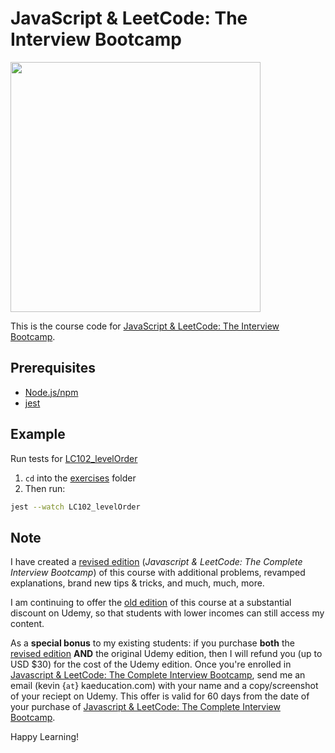 # JavaScript & LeetCode: The Interview Bootcamp

<img src="https://static.kaeducation.com/lc-js-classic.jpg" width="400">

This is the course code for [JavaScript & LeetCode: The Interview Bootcamp](https://www.udemy.com/course/ultimate-javascript-leetcode-interview-bootcamp/?referralCode=6B683FD41E9DEDE9FF4C).

## Prerequisites
* [Node.js/npm](https://nodejs.org/en/)
* [jest](https://www.npmjs.com/package/jest)

## Example
Run tests for [LC102_levelOrder](exercises/LC102_levelOrder)

1) `cd` into the [exercises](exercises) folder
2) Then run:
```bash
jest --watch LC102_levelOrder
```

## Note
I have created a [revised edition](https://kaeducation.thinkific.com/courses/javascript-leetcode-the-complete-interview-bootcamp) (*Javascript & LeetCode: The Complete Interview Bootcamp*) of this course with additional problems, revamped explanations, brand new tips & tricks, and much, much, more.

I am continuing to offer the [old edition](https://www.udemy.com/course/ultimate-javascript-leetcode-interview-bootcamp/?referralCode=6B683FD41E9DEDE9FF4C) of this course at a substantial discount on Udemy, so that students with lower incomes can still access my content.

As a **special bonus** to my existing students: if you purchase **both** the [revised edition](https://kaeducation.thinkific.com/courses/javascript-leetcode-the-complete-interview-bootcamp) **AND** the original Udemy edition, then I will refund you (up to USD $30) for the cost of the Udemy edition.  Once you're enrolled in [Javascript & LeetCode: The Complete Interview Bootcamp](https://kaeducation.thinkific.com/courses/javascript-leetcode-the-complete-interview-bootcamp), send me an email (kevin {`at`} kaeducation.com) with your name and a copy/screenshot of your reciept on Udemy.   This offer is valid for 60 days from the date of your purchase of [Javascript & LeetCode: The Complete Interview Bootcamp](https://kaeducation.thinkific.com/courses/javascript-leetcode-the-complete-interview-bootcamp).

Happy Learning!